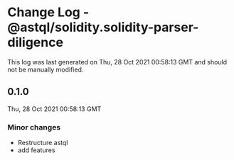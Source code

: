 # Change Log - @astql/solidity.solidity-parser-diligence

This log was last generated on Thu, 28 Oct 2021 00:58:13 GMT and should not be manually modified.

## 0.1.0
Thu, 28 Oct 2021 00:58:13 GMT

### Minor changes

- Restructure astql
- add features

